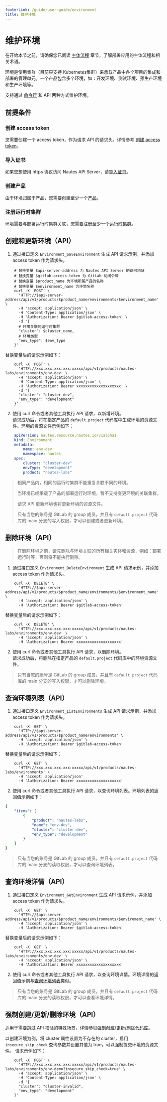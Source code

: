 ```yaml
---
footerLink: /guide/user-guide/environment
title: 维护环境
---
```

# 维护环境

在开始本节之前，请确保您已阅读 [主体流程](main-process.md) 章节，了解部署应用的主体流程和相关术语。

环境是使用集群（目前只支持 Kubernetes集群）来承载产品中各个项目的集成和部署的管理单元。一个产品包含多个环境，如：开发环境、测试环境、预生产环境和生产环境等。

支持通过 [命令行](deploy-an-application.md#准备运行环境) 和 API 两种方式维护环境。

## 前提条件

### 创建 access token

您需要创建一个 access token，作为请求 API 的请求头。详情参考 [创建 access token](product.md#创建-access-token)。

### 导入证书

如果您想使用 https 协议访问 Nautes API Server，请[导入证书](deploy-an-application.md#导入证书)。

### 创建产品

由于环境归属于产品，您需要创建至少一个[产品](product.md)。

### 注册运行时集群

环境需要与部署运行时集群关联，您需要注册至少一个[运行时集群](deploy-an-application.md#注册运行时集群)。

## 创建和更新环境（API）

1. 通过接口定义 `Environment_SaveEnvironment`  生成 API 请求示例，并添加 access token 作为请求头。

```Shell
    # 替换变量 $api-server-address 为 Nautes API Server 的访问地址
    # 替换变量 $gitlab-access-token 为 GitLab 访问令牌
    # 替换变量 $product_name 为环境所属产品的名称
    # 替换变量 $environment_name 为环境名称    
    curl -X 'POST' \
      'HTTP://$api-server-address/api/v1/products/$product_name/environments/$environment_name' \
      -H 'accept: application/json' \
      -H 'Content-Type: application/json' \
      -H 'Authorization: Bearer $gitlab-access-token' \
      -d '{
      # 环境关联的运行时集群
      "cluster": $cluster_name,
      # 环境类型
      "env_type": $env_type
    }'
```

替换变量后的请求示例如下：

```Shell
    curl -X 'POST' \
      'HTTP://xxx.xxx.xxx.xxx:xxxxx/api/v1/products/nautes-labs/environments/env-dev' \
      -H 'accept: application/json' \
      -H 'Content-Type: application/json' \
      -H 'Authorization: Bearer xxxxxxxxxxxxxxxxxxxx' \
      -d '{
      "cluster": "cluster-dev",
      "env_type": "development"
    }'
```

2. 使用 curl 命令或者其他工具执行 API 请求，以新增环境。  
请求成功后，将在指定产品的 `default.project` 代码库中生成环境的资源文件。环境的资源文件示例如下：

```yaml
    apiVersion: nautes.resource.nautes.io/v1alpha1
    kind: Environment
    metadata:
        name: env-dev
        namespace: nautes
    spec:
        cluster: "cluster-dev"
        envType: "development"
        product: "nautes-labs"
```

> 相同产品内，相同的运行时集群不能重复关联不同的环境。  
>
> 当环境已经承载了产品的部署运行时环境，暂不支持变更环境的关联集群。  
>
> 请求 API 更新环境也将更新环境的资源文件。
>
> 只有当您的账号是 GitLab 的 group 成员，并且有 `default.project`  代码库的 main 分支的写入权限，才可以创建或者更新环境。  

## 删除环境（API）

> 在删除环境之前，请先删除与环境关联的所有相关实体和资源，例如：部署运行时等，否则将不能执行删除。

1. 通过接口定义 `Environment_DeleteEnvironment` 生成 API 请求示例，并添加 access token 作为请求头。

```Shell
    curl -X 'DELETE' \
      'HTTP://$api-server-address/api/v1/products/$product_name/environments/$environment_name' \
      -H 'accept: application/json' \
      -H 'Authorization: Bearer $gitlab-access-token'
```

替换变量后的请求示例如下：

```Shell
    curl -X 'DELETE' \
      'HTTP://xxx.xxx.xxx.xxx:xxxxx/api/v1/products/nautes-labs/environments/env-dev' \
      -H 'accept: application/json' \
      -H 'Authorization: Bearer xxxxxxxxxxxxxxxxxxxx'
```

2. 使用 curl 命令或者其他工具执行 API 请求，以删除环境。  
请求成功后，将删除在指定产品的 `default.project`  代码库中的环境资源文件。  

> 只有当您的账号是 GitLab 的 group 成员，并且有 `default.project`  代码库的 main 分支的写入权限，才可以删除环境。

## 查询环境列表（API）

1. 通过接口定义 `Environment_ListEnvironments` 生成 API 请求示例，并添加 access token 作为请求头。

```Shell
    curl -X 'GET' \
      'HTTP://$api-server-address/api/v1/products/$product_name/environments' \
      -H 'accept: application/json' \
      -H 'Authorization: Bearer $gitlab-access-token'
```

替换变量后的请求示例如下：

```Shell
    curl -X 'GET' \
      'HTTP://xxx.xxx.xxx.xxx:xxxxx/api/v1/products/nautes-labs/environments' \
      -H 'accept: application/json'
      -H 'Authorization: Bearer xxxxxxxxxxxxxxxxxxxx'
```

2. 使用 curl 命令或者其他工具执行 API 请求，以查询环境列表。环境列表的返回值示例如下：

```yaml
{
    "items": [
        {
            "product": "nautes-labs",
            "name": "env-dev",
            "cluster": "cluster-dev",
            "env_type": "development"
        }
    ]
}
```

> 只有当您的账号是 GitLab 的 group 成员，并且有 `default.project`  代码库的 main 分支的读取权限，才可以查询环境列表。

## 查询环境详情（API）

1. 通过接口定义 `Environment_GetEnvironment` 生成 API 请求示例，并添加 access token 作为请求头。

```Shell
    curl -X 'GET' \
      'HTTP://$api-server-address/api/v1/products/$product_name/environments/$enviroment_name' \
      -H 'accept: application/json' \
      -H 'Authorization: Bearer $gitlab-access-token'
```

替换变量后的请求示例如下：

```Shell
    curl -X 'GET' \
      'HTTP://xxx.xxx.xxx.xxx:xxxxx/api/v1/products/nautes-labs/environments/env-dev' \
      -H 'accept: application/json' \
      -H 'Authorization: Bearer xxxxxxxxxxxxxxxxxxxx'
```

2. 使用 curl 命令或者其他工具执行 API 请求，以查询环境详情。环境详情的返回值示例与[查询环境列表](#查询环境列表)类似。

> 只有当您的账号是 GitLab 的 group 成员，并且有 `default.project`  代码库的 main 分支的读取权限，才可以查看环境详情。

## 强制创建/更新/删除环境（API）

适用于需要跳过 API 校验的特殊场景，详情参见[强制创建/更新/删除代码库](code-repo.md#强制创建更新删除代码库api)。

以创建环境为例，将 cluster 属性设置为不存在的 cluster，启用 `insecure_skip_check` 查询参数并设置其值为 true，可以强制提交环境的资源文件。 请求示例如下：

```Shell
    curl -X 'POST' \
      'HTTP://xxx.xxx.xxx.xxx:xxxxx/api/v1/products/nautes-labs/environments/env-demo?insecure_skip_check=true' \
      -H 'accept: application/json' \
      -H 'Content-Type: application/json' \
      -d '{
      "cluster": "cluster-invalid",
      "env_type": "development"
    }'
```
